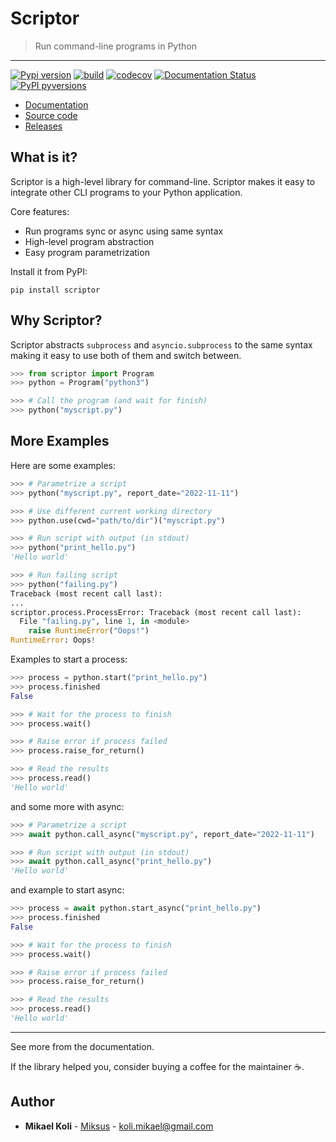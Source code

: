 
# Scriptor
> Run command-line programs in Python

---

[![Pypi version](https://badgen.net/pypi/v/scriptor)](https://pypi.org/project/scriptor/)
[![build](https://github.com/Miksus/scriptor/actions/workflows/main.yml/badge.svg?branch=master)](https://github.com/Miksus/scriptor/actions/workflows/main.yml)
[![codecov](https://codecov.io/gh/Miksus/scriptor/branch/master/graph/badge.svg?token=IMR1CQT9PY)](https://codecov.io/gh/Miksus/scriptor)
[![Documentation Status](https://readthedocs.org/projects/scriptor/badge/?version=latest)](https://scriptor.readthedocs.io)
[![PyPI pyversions](https://badgen.net/pypi/python/scriptor)](https://pypi.org/project/scriptor/)

- [Documentation](https://scriptor.readthedocs.io)
- [Source code](https://github.com/Miksus/scriptor)
- [Releases](https://pypi.org/project/scriptor/)

## What is it?
Scriptor is a high-level library for command-line.
Scriptor makes it easy to integrate other CLI programs to your Python application.

Core features:

- Run programs sync or async using same syntax
- High-level program abstraction
- Easy program parametrization

Install it from PyPI:

```shell
pip install scriptor
```

## Why Scriptor?

Scriptor abstracts ``subprocess`` and ``asyncio.subprocess``
to the same syntax making it easy to use both of them and 
switch between.  

```python
>>> from scriptor import Program
>>> python = Program("python3")

>>> # Call the program (and wait for finish)
>>> python("myscript.py")
```

## More Examples

Here are some examples:

```python
>>> # Parametrize a script
>>> python("myscript.py", report_date="2022-11-11")

>>> # Use different current working directory
>>> python.use(cwd="path/to/dir")("myscript.py")

>>> # Run script with output (in stdout)
>>> python("print_hello.py")
'Hello world'

>>> # Run failing script
>>> python("failing.py")
Traceback (most recent call last):
...
scriptor.process.ProcessError: Traceback (most recent call last):
  File "failing.py", line 1, in <module>
    raise RuntimeError("Oops!")
RuntimeError: Oops!
```

Examples to start a process:

```python
>>> process = python.start("print_hello.py")
>>> process.finished
False

>>> # Wait for the process to finish
>>> process.wait()

>>> # Raise error if process failed
>>> process.raise_for_return()

>>> # Read the results
>>> process.read()
'Hello world'
```

and some more with async:

```python
>>> # Parametrize a script
>>> await python.call_async("myscript.py", report_date="2022-11-11")

>>> # Run script with output (in stdout)
>>> await python.call_async("print_hello.py")
'Hello world'

```

and example to start async:

```python
>>> process = await python.start_async("print_hello.py")
>>> process.finished
False

>>> # Wait for the process to finish
>>> process.wait()

>>> # Raise error if process failed
>>> process.raise_for_return()

>>> # Read the results
>>> process.read()
'Hello world'
```

---

See more from the documentation.

If the library helped you, consider buying a coffee for the maintainer ☕.

## Author

* **Mikael Koli** - [Miksus](https://github.com/Miksus) - koli.mikael@gmail.com

